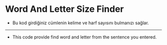 # Word And Letter Size Finder

 * Bu kod girdiğiniz cümlenin kelime ve harf sayısını bulmanızı sağlar.
 ___
 
  * This code provide find word and letter from the sentence you entered.
